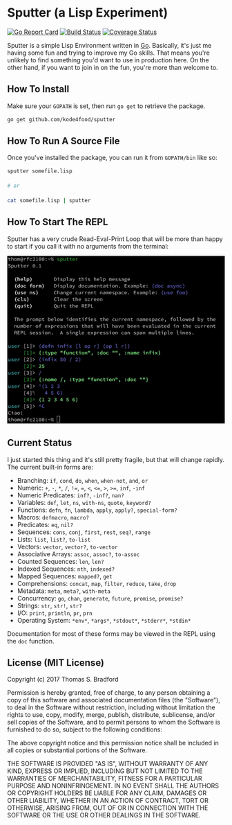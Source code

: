 # Sputter (a Lisp Experiment)
[![Go Report Card](https://goreportcard.com/badge/github.com/kode4food/sputter)](https://goreportcard.com/report/github.com/kode4food/sputter) [![Build Status](https://travis-ci.org/kode4food/sputter.svg?branch=master)](https://travis-ci.org/kode4food/sputter) [![Coverage Status](https://coveralls.io/repos/github/kode4food/sputter/badge.svg?branch=master)](https://coveralls.io/github/kode4food/sputter?branch=master)

Sputter is a simple Lisp Environment written in
[Go](https://golang.org/). Basically, it's just me having some fun
and trying to improve my Go skills. That means you're unlikely to
find something you'd want to use in production here. On the other
hand, if you want to join in on the fun, you're more than welcome
to.

## How To Install
Make sure your `GOPATH` is set, then run `go get` to retrieve the
package.

```bash
go get github.com/kode4food/sputter
```

## How To Run A Source File
Once you've installed the package, you can run it from `GOPATH/bin`
like so:

```bash
sputter somefile.lisp

# or

cat somefile.lisp | sputter
```

## How To Start The REPL
Sputter has a very crude Read-Eval-Print Loop that will be more than
happy to start if you call it with no arguments from the terminal:

<img src="docs/img/repl.jpeg" />

## Current Status
I just started this thing and it's still pretty fragile, but
that will change rapidly. The current built-in forms are:

  * Branching: `if`, `cond`, `do`, `when`, `when-not`, `and`, `or`
  * Numeric: `+`, `-`, `*`, `/`, `!=`, `=`, `<`, `<=`, `>`, `>=`, `inf`, `-inf`
  * Numeric Predicates: `inf?`, `-inf?`, `nan?`
  * Variables: `def`, `let`, `ns`, `with-ns`, `quote`, `keyword?`
  * Functions: `defn`, `fn`, `lambda`, `apply`, `apply?`, `special-form?`
  * Macros: `defmacro`, `macro?`
  * Predicates: `eq`, `nil?`
  * Sequences: `cons`, `conj`, `first`, `rest`, `seq?`, `range`
  * Lists: `list`, `list?`, `to-list`
  * Vectors: `vector`, `vector?`, `to-vector`
  * Associative Arrays: `assoc`, `assoc?`, `to-assoc`
  * Counted Sequences: `len`, `len?`
  * Indexed Sequences: `nth`, `indexed?`
  * Mapped Sequences: `mapped?`, `get`
  * Comprehensions: `concat`, `map`, `filter`, `reduce`, `take`, `drop`
  * Metadata: `meta`, `meta?`, `with-meta`
  * Concurrency: `go`, `chan`, `generate`, `future`, `promise`, `promise?`
  * Strings: `str`, `str!`, `str?`
  * I/O: `print`, `println`, `pr`, `prn`
  * Operating System: `*env*`, `*args*`, `*stdout*`, `*stderr*`, `*stdin*`

Documentation for most of these forms may be viewed in the
REPL using the `doc` function.

## License (MIT License)
Copyright (c) 2017 Thomas S. Bradford

Permission is hereby granted, free of charge, to any person
obtaining a copy of this software and associated documentation
files (the "Software"), to deal in the Software without
restriction, including without limitation the rights to use,
copy, modify, merge, publish, distribute, sublicense, and/or
sell copies of the Software, and to permit persons to whom the
Software is furnished to do so, subject to the following
conditions:

The above copyright notice and this permission notice shall be
included in all copies or substantial portions of the Software.

THE SOFTWARE IS PROVIDED "AS IS", WITHOUT WARRANTY OF ANY KIND,
EXPRESS OR IMPLIED, INCLUDING BUT NOT LIMITED TO THE WARRANTIES
OF MERCHANTABILITY, FITNESS FOR A PARTICULAR PURPOSE AND
NONINFRINGEMENT. IN NO EVENT SHALL THE AUTHORS OR COPYRIGHT
HOLDERS BE LIABLE FOR ANY CLAIM, DAMAGES OR OTHER LIABILITY,
WHETHER IN AN ACTION OF CONTRACT, TORT OR OTHERWISE, ARISING
FROM, OUT OF OR IN CONNECTION WITH THE SOFTWARE OR THE USE OR
OTHER DEALINGS IN THE SOFTWARE.
